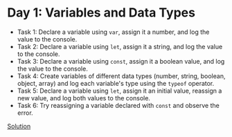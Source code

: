 # Day 1: Variables and Data Types

* Task 1: Declare a variable using `var`, assign it a number, and log the value to the console.
* Task 2: Declare a variable using `let`, assign it a string, and log the value to the console.
* Task 3: Declare a variable using `const`, assign it a boolean value, and log the value to the console.
* Task 4: Create variables of different data types (number, string, boolean, object, array) and log each variable's type using the `typeof` operator.
* Task 5: Declare a variable using `let`, assign it an initial value, reassign a new value, and log both values to the console.
* Task 6: Try reassigning a variable declared with `const` and observe the error.

[Solution](./Day_1_Solution.js)